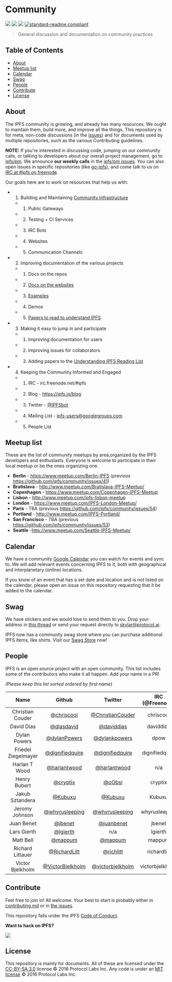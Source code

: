 # Community

[![](https://img.shields.io/badge/made%20by-Protocol%20Labs-blue.svg?style=flat-square)](http://ipn.io)
[![](https://img.shields.io/badge/project-IPFS-blue.svg?style=flat-square)](http://ipfs.io/)
[![](https://img.shields.io/badge/freenode-%23ipfs-blue.svg?style=flat-square)](http://webchat.freenode.net/?channels=%23ipfs)
[![standard-readme compliant](https://img.shields.io/badge/standard--readme-OK-green.svg?style=flat-square)](https://github.com/RichardLitt/standard-readme)

> General discussion and documentation on community practices

## Table of Contents

- [About](#about)
- [Meetup list](#meetup-list)
- [Calendar](#calendar)
- [Swag](#swag)
- [People](#people)
- [Contribute](#contribute)
- [License](#license)

## About

The IPFS community is growing, and already has many resources. We ought to maintain them, build more, and improve all the things. This repository is for meta, non-code discussions (in the [issues](issues)) and for documents used by multiple repositories, such as the various Contributing guidelines.

**NOTE:** If you're interested in discussing code, jumping on our community calls, or talking to developers about our overall project management, go to [ipfs/pm](https://github.com/ipfs/pm). We announce **our weekly calls** in the [ipfs/pm issues](https://github.com/ipfs/pm/issues). You can also open issues in specific repositories (like [go-ipfs](https://github.com/ipfs/go-ipfs)), and come talk to us on [IRC at #ipfs on freenode](http://webchat.freenode.net/?channels=%23ipfs).

Our goals here are to work on resources that help us with:

- 1. Building and Maintaining [Community Infrastructure](https://github.com/ipfs/infrastructure)
  - 1. Public Gateways
  - 2. Testing + CI Services
  - 3. IRC Bots
  - 4. Websites
  - 5. Communication Channels
- 2. Improving documentation of the various projects
  - 1. Docs on the repos
  - 2. [Docs on the websites](https://ipfs.io/docs)
  - 3. [Examples](https://ipfs.io/docs/examples)
  - 4. Demos
  - 5. [Papers to read to understand IPFS](https://github.com/ipfs/reading-list)
- 3. Making it easy to jump in and participate
  - 1. Improving documentation for users
  - 2. Improving issues for collaborators
  - 3. Adding papers to the [Understanding IPFS Reading List](https://github.com/ipfs/reading-list)
- 4. Keeping the Community Informed and Engaged
  - 1. IRC - irc.freenode.net/#ipfs
  - 2. Blog - https://ipfs.io/blog
  - 3. Twitter - [@IPFSbot](https://twitter.com/IPFSbot)
  - 4. Mailing List - [ipfs-users@googlegroups.com](https://groups.google.com/forum/#!forum/ipfs-users)
  - 5. People List

## Meetup list

These are the list of community meetups by area,organized by the IPFS developers and enthusiasts. Everyone is welcome to participate in their local meetup or be the ones organizing one.

- **Berlin** - https://www.meetup.com/Berlin-IPFS (previous https://github.com/ipfs/community/issues/41)
- **Bratislava** - http://www.meetup.com/Bratislava-IPFS-Meetup/
- **Copenhagen** - https://www.meetup.com/Copenhagen-IPFS-Meetup
- **Lisbon** - http://www.meetup.com/ipfs-lisbon-meetup
- **London** - https://www.meetup.com/IPFS-London-Meetup/
- **Paris** - TBA (previous https://github.com/ipfs/community/issues/54)
- **Portland** - http://www.meetup.com/IPFS-Portland/
- **San Francisco** -  TBA (previous https://github.com/ipfs/community/issues/53)
- **Seattle** -http://www.meetup.com/Seattle-IPFS-Meetup/

## Calendar

We have a community [Google Calendar](https://www.google.com/calendar/embed?src=ipfs.io_eal36ugu5e75s207gfjcu0ae84%40group.calendar.google.com&ctz=America/New_York) you can watch for events and sync to. We will add relevant events concerning IPFS to it, both with geographical and interplanetary (online) locations.

If you know of an event that has a set date and location and is _not_ listed on the calendar, please open an issue on this repository requesting that it be added to the calendar.

## Swag

We have stickers and we would love to send them to you. Drop your address in [this thread](https://github.com/ipfs/community/issues/175) or send your request directly to skylar@protocol.ai.

IPFS now has a community swag store where you can purchase additional IPFS items, like shirts. Visit our [Swag Store](https://shop.ipfs.io) now!

## People

IPFS is an open source project with an open community. This list includes some of the contributors who make it all happen. Add your name in a PR!

_(Please keep this list sorted ordered by first name)_

Name | Github | Twitter | IRC (@Freenode)
:--: | :----: | :-: | :-----:
Christian Couder    | [@chriscool](//github.com/chriscool)              | [@ChristianCouder](https://twitter.com/ChristianCouder) | chriscool
David Dias          | [@diasdavid](//github.com/diasdavid)              | [@daviddias](//twitter.com/daviddias)                   | daviddias
Dylan Powers        | [@dylanPowers](https://github.com/dylanPowers)    | [@dylankpowers](https://twitter.com/dylankpowers)       | dpow
Friedel Ziegelmayer | [@dignifiedquire](//github.com/Dignifiedquire)    | [@dignifiedquire](//twitter.com/dignifiedquire)         | dignifiedquire
Harlan T Wood       | [@harlantwood](//github.com/harlantwood)          | [@harlantwood](//twitter.com/harlantwood)               | n/a
Henry Bubert        | [@cryptix](//github.com/cryptix)                  | [@oObsi](//twitter.com/oObsi)                           | cryptix
Jakub Sztandera     | [@Kubuxu](//github.com/kubuxu/)                   | [@Kubuxu](//twitter.com/Kubuxu)                         | Kubuxu
Jeromy Johnson      | [@whyrusleeping](//github.com/whyrusleeping)      | [@whyrusleeping](//twitter.com/whyrusleeping)           | whyrusleeping
Juan Benet          | [@jbenet](//github.com/jbenet)                    | [@juanbenet](//twitter.com/juanbenet)                   | jbenet
Lars Gierth         | [@lgierth](//github.com/lgierth)                  | n/a                                                     | lgierth
Matt Bell           | [@mappum](//github.com/mappum)                    | [@mappum](//twitter.com/mappum)                         | mappum
Richard Littauer    | [@RichardLitt](//github.com/RichardLitt)          | [@richlitt](//twitter.com/richlitt)                     | richardlitt
Victor Bjelkholm    | [@VictorBjelkholm](//github.com/VictorBjelkholm)  | [@victorbjelkholm](//twitter.com/victorbjelkholm)       | victorbjelkholm

## Contribute

Feel free to join in! All welcome. Your best to start is probably either in [contributing.md](https://github.com/ipfs/community/blob/master/contributing.md) or in [the issues](https://github.com/ipfs/community/issues).

This repository falls under the IPFS [Code of Conduct](https://github.com/ipfs/community/blob/master/code-of-conduct.md).

**Want to hack on IPFS?**

[![](https://cdn.rawgit.com/jbenet/contribute-ipfs-gif/master/img/contribute.gif)](https://github.com/ipfs/community/blob/master/contributing.md)

## License

This repository is mainly for documents. All of these are licensed under the [CC-BY-SA 3.0](https://ipfs.io/ipfs/QmVreNvKsQmQZ83T86cWSjPu2vR3yZHGPm5jnxFuunEB9u) license © 2016 Protocol Labs Inc. Any code is under an [MIT license](LICENSE) © 2016 Protocol Labs Inc.
